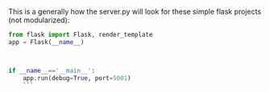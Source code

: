 This is a generally how the server.py will look for these simple flask projects (not modularized):

```python
from flask import Flask, render_template
app = Flask(__name__)



if __name__=='__main__':
    app.run(debug=True, port=5001)
    ```